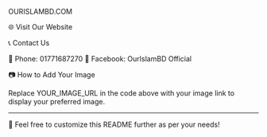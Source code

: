 OURISLAMBD.COM



🌐 Visit Our Website



📞 Contact Us

📱 Phone: 01771687270
📘 Facebook: OurIslamBD Official

📷 How to Add Your Image

Replace YOUR_IMAGE_URL in the code above with your image link to display your preferred image.


---

📝 Feel free to customize this README further as per your needs!
